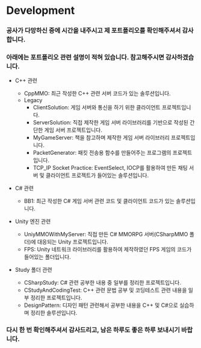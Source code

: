 # Development
### 공사가 다망하신 중에 시간을 내주시고 제 포트폴리오를 확인해주셔서 감사합니다.
### 아래에는 포트폴리오 관련 설명이 적혀 있습니다. 참고해주시면 감사하겠습니다.

* C++ 관련
  * CppMMO: 최근 작성한 C++ 관련 서버 코드가 있는 솔루션입니다.
  * Legacy
    * ClientSolution: 게임 서버와 통신을 하기 위한 클라이언트 프로젝트입니다.
    * ServerSolution: 직접 제작한 게임 서버 라이브러리를 기반으로 작성된 간단한 게임 서버 프로젝트입니다.
    * MyGameServer: 책을 참고하며 제작한 게임 서버 라이브러리 프로젝트입니다.
    * PacketGenerator: 패킷 전송용 함수를 만들어주는 프로그램의 프로젝트입니다.
    * TCP_IP Socket Practice: EventSelect, IOCP를 활용하여 만든 채팅 서버 및 클라이언트 프로젝트가 들어있는 솔루션입니다.


* C# 관련
  * BB1: 최근 작성한 C# 게임 서버 관련 코드 및 클라이언트 코드가 있는 솔루션입니다.


* Unity 엔진 관련
  * UniyMMOWithMyServer: 직접 만든 C# MMORPG 서버(CSharpMMO 폴더)에 대응되는 Unity 프로젝트입니다.
  * FPS: Unity 네트워크 라이브러리를 활용하여 제작하였던 FPS 게임의 코드가 들어있는 폴더입니다.


* Study 폴더 관련
  * CSharpStudy: C# 관련 공부한 내용 중 일부를 정리한 프로젝트입니다.
  * CStudyAndCodingTest: C++ 관련 문법 공부 및 코딩테스트 관련 내용을 일부 정리한 프로젝트입니다.
  * DesignPattern: 디자인 패턴 관련해서 공부한 내용을 C++ 및 C#으로 실습하며 정리한 솔루션입니다.



### 다시 한 번 확인해주셔서 감사드리고, 남은 하루도 좋은 하루 보내시기 바랍니다.
